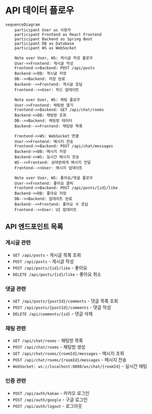 # API 데이터 플로우

```mermaid
sequenceDiagram
    participant User as 사용자
    participant Frontend as React Frontend
    participant Backend as Spring Boot
    participant DB as Database
    participant WS as WebSocket
    
    Note over User, WS: 게시글 작성 플로우
    User->>Frontend: 게시글 작성
    Frontend->>Backend: POST /api/posts
    Backend->>DB: 게시글 저장
    DB-->>Backend: 저장 완료
    Backend-->>Frontend: 게시글 응답
    Frontend-->>User: 피드 업데이트
    
    Note over User, WS: 채팅 플로우
    User->>Frontend: 채팅방 열기
    Frontend->>Backend: GET /api/chat/rooms
    Backend->>DB: 채팅방 조회
    DB-->>Backend: 채팅방 데이터
    Backend-->>Frontend: 채팅방 목록
    
    Frontend->>WS: WebSocket 연결
    User->>Frontend: 메시지 전송
    Frontend->>Backend: POST /api/chat/messages
    Backend->>DB: 메시지 저장
    Backend->>WS: 실시간 메시지 전송
    WS-->>Frontend: 상대방에게 메시지 전달
    Frontend-->>User: 메시지 업데이트
    
    Note over User, WS: 좋아요/댓글 플로우
    User->>Frontend: 좋아요 클릭
    Frontend->>Backend: POST /api/posts/{id}/like
    Backend->>DB: 좋아요 저장
    DB-->>Backend: 업데이트 완료
    Backend-->>Frontend: 좋아요 수 응답
    Frontend-->>User: UI 업데이트
```

## API 엔드포인트 목록

### 게시글 관련
- `GET /api/posts` - 게시글 목록 조회
- `POST /api/posts` - 게시글 작성
- `POST /api/posts/{id}/like` - 좋아요
- `DELETE /api/posts/{id}/like` - 좋아요 취소

### 댓글 관련
- `GET /api/posts/{postId}/comments` - 댓글 목록 조회
- `POST /api/posts/{postId}/comments` - 댓글 작성
- `DELETE /api/comments/{id}` - 댓글 삭제

### 채팅 관련
- `GET /api/chat/rooms` - 채팅방 목록
- `POST /api/chat/rooms` - 채팅방 생성
- `GET /api/chat/rooms/{roomId}/messages` - 메시지 조회
- `POST /api/chat/rooms/{roomId}/messages` - 메시지 전송
- `WebSocket: ws://localhost:8080/ws/chat/{roomId}` - 실시간 채팅

### 인증 관련
- `POST /api/auth/kakao` - 카카오 로그인
- `POST /api/auth/google` - 구글 로그인
- `POST /api/auth/logout` - 로그아웃